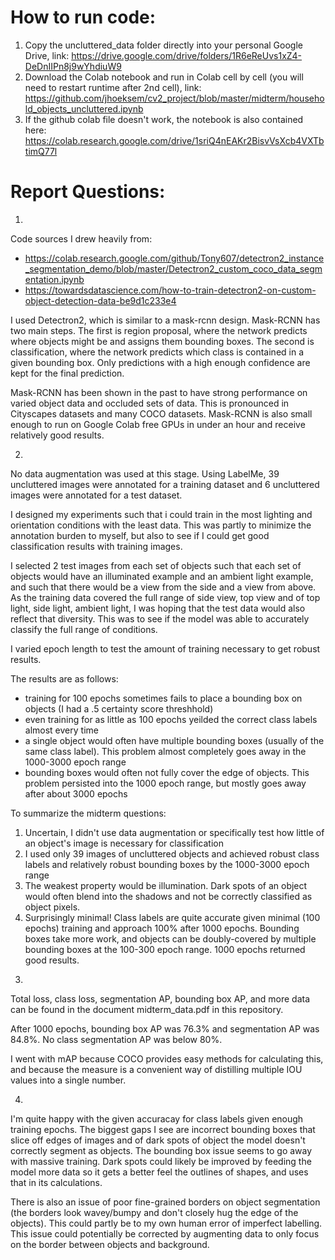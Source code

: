 # How to run code: 

1. Copy the uncluttered_data folder directly into your personal Google Drive, link: https://drive.google.com/drive/folders/1R6eReUvs1xZ4-DeDnIIPn8j9wYhdiuW9
2. Download the Colab notebook and run in Colab cell by cell (you will need to restart runtime after 2nd cell), link: https://github.com/jhoeksem/cv2_project/blob/master/midterm/household_objects_uncluttered.ipynb
3. If the github colab file doesn't work, the notebook is also contained here: https://colab.research.google.com/drive/1sriQ4nEAKr2BisvVsXcb4VXTbtimQ77l

# Report Questions:

1) 

Code sources I drew heavily from: 
- https://colab.research.google.com/github/Tony607/detectron2_instance_segmentation_demo/blob/master/Detectron2_custom_coco_data_segmentation.ipynb
- https://towardsdatascience.com/how-to-train-detectron2-on-custom-object-detection-data-be9d1c233e4
 
I used Detectron2, which is similar to a mask-rcnn design. Mask-RCNN has two main steps. The first is region proposal, where the network predicts where objects might be and assigns them bounding boxes. The second is classification, where the network predicts which class is contained in a given bounding box. Only predictions with a high enough confidence are kept for the final prediction. 
 
Mask-RCNN has been shown in the past to have strong performance on varied object data and occluded sets of data. This is pronounced in Cityscapes datasets and many COCO datasets. Mask-RCNN is also small enough to run on Google Colab free GPUs in under an hour and receive relatively good results. 
 
2) 

No data augmentation was used at this stage. Using LabelMe, 39 uncluttered images were annotated for a training dataset and 6  uncluttered images were annotated for a test dataset.

I designed my experiments such that i could train in the most lighting and orientation conditions with the least data. This was partly to minimize the annotation burden to myself, but also to see if I could get good classification results with training images. 

I selected 2 test images from each set of objects such that each set of objects would have an illuminated example and an ambient light example, and such that there would be a view from the side and a view from above. As the training data covered the full range of side view, top view and of top light, side light, ambient light, I was hoping that the test data would also reflect that diversity. This was to see if the model was able to accurately classify the full range of conditions. 

I varied epoch length to test the amount of training necessary to get robust results. 

The results are as follows: 
- training for 100 epochs sometimes fails to place a bounding box on objects (I had a .5 certainty score threshhold) 
- even training for as little as 100 epochs yeilded the correct class labels almost every time
- a single object would often have multiple bounding boxes (usually of the same class label). This problem almost completely goes away in the 1000-3000 epoch range
- bounding boxes would often not fully cover the edge of objects. This problem persisted into the 1000 epoch range, but mostly goes away after about 3000 epochs

To summarize the midterm questions:
1. Uncertain, I didn't use data augmentation or specifically test how little of an object's image is necessary for classification
2. I used only 39 images of uncluttered objects and achieved robust class labels and relatively robust bounding boxes by the 1000-3000 epoch range
3. The weakest property would be illumination. Dark spots of an object would often blend into the shadows and not be correctly classified as object pixels. 
4. Surprisingly minimal! Class labels are quite accurate given minimal (100 epochs) training and approach 100% after 1000 epochs. Bounding boxes take more work, and objects can be doubly-covered by multiple bounding boxes at the 100-300 epoch range. 1000 epochs returned good results.

3)

Total loss, class loss, segmentation AP, bounding box AP, and more data can be found in the document midterm_data.pdf in this repository.

After 1000 epochs, bounding box AP was 76.3% and segmentation AP was 84.8%. No class segmentation AP was below 80%.

I went with mAP because COCO provides easy methods for calculating this, and because the measure is a convenient way of distilling multiple IOU values into a single number.

4)

I'm quite happy with the given accuracay for class labels given enough training epochs. The biggest gaps I see are incorrect bounding boxes that slice off edges of images and of dark spots of object the model doesn't correctly segment as objects. The bounding box issue seems to go away with massive training. Dark spots could likely be improved by feeding the model more data so it gets a better feel the outlines of shapes, and uses that in its calculations.

There is also an issue of poor fine-grained borders on object segmentation (the borders look wavey/bumpy and don't closely hug the edge of the objects). This could partly be to my own human error of imperfect labelling. This issue could potentially be corrected by augmenting data to only focus on the border between objects and background. 
